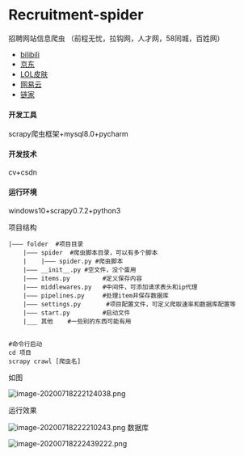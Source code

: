 # Recruitment-spider
招聘网站信息爬虫 （前程无忧，拉钩网，人才网，58同城，百姓网）

* [bilibili](./bilibili)
* [京东](./jd)
* [LOL皮肤](./lol)
* [网易云](./wangyiyun)
* [链家](./lianjias)

#### 开发工具

scrapy爬虫框架+mysql8.0+pycharm

#### 开发技术

cv+csdn

#### 运行环境

windows10+scrapy0.7.2+python3



项目结构

```
|——— folder  #项目目录
	|——— spider  #爬虫脚本目录，可以有多个脚本
	|    |——— spider.py #爬虫脚本
	|——— __init__.py #空文件，没个蛋用
	|——— items.py         #定义保存内容
	|——— middlewares.py   #中间件，可添加请求表头和ip代理
	|——— pipelines.py     #处理item并保存数据库
	|——— settings.py       #项目配置文件，可定义爬取速率和数据库配置等
	|——— start.py         #启动文件
	|___ 其他    #一些别的东西可能有用
	
```

```
#命令行启动
cd 项目
scrapy crawl [爬虫名]
```

如图

![image-20200718222124038.png](https://i.loli.net/2020/07/20/RP3DmWfB9QTseJc.png)

运行效果

![image-20200718222210243.png](https://i.loli.net/2020/07/20/ImLV3oGb4CqMlNY.png)
数据库

![image-20200718222439222.png](https://i.loli.net/2020/07/20/WIgTmHDxJ5nPFtX.png)
